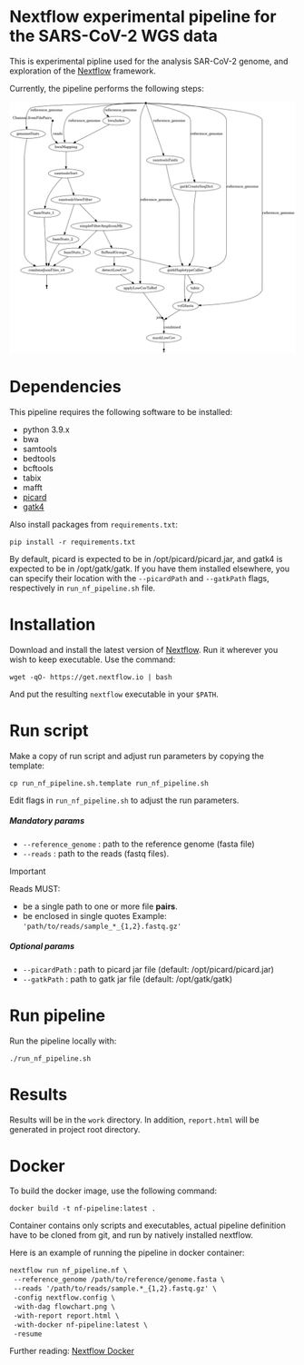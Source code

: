 # Nextflow experimental pipeline for the SARS-CoV-2 WGS data

This is experimental pipline used for the analysis SAR-CoV-2 genome, and exploration of the [Nextflow](https://www.nextflow.io/docs/latest/index.html) framework.

Currently, the pipeline performs the following steps:

![flowchart](flowchart.png "overview of the pipeline")

# Dependencies

This pipeline requires the following software to be installed:

- python 3.9.x
- bwa
- samtools
- bedtools
- bcftools
- tabix
- mafft
- [picard](https://broadinstitute.github.io/picard/)
- [gatk4](https://gatk.broadinstitute.org/hc/en-us)

Also install packages from `requirements.txt`:

    pip install -r requirements.txt

By default, picard is expected to be in /opt/picard/picard.jar, and gatk4 is expected to be in /opt/gatk/gatk. If you have them installed elsewhere, you can specify their location with the `--picardPath` and `--gatkPath` flags, respectively in `run_nf_pipeline.sh` file.

# Installation

Download and install the latest version of [Nextflow](https://www.nextflow.io/). Run it wherever you wish to keep executable. Use the command: 

    wget -qO- https://get.nextflow.io | bash

And put the resulting `nextflow` executable in your `$PATH`.

# Run script

Make a copy of run script and adjust run parameters by copying the template:

    cp run_nf_pipeline.sh.template run_nf_pipeline.sh

Edit flags in `run_nf_pipeline.sh` to adjust the run parameters.

##### Mandatory params
- `--reference_genome` : path to the reference genome (fasta file)
- `--reads` : path to the reads (fastq files).
 
> [!IMPORTANT]
> Reads MUST:
>  - be a single path to one or more file **pairs**.
>  - be enclosed in single quotes
> Example:  `'path/to/reads/sample_*_{1,2}.fastq.gz'`


##### Optional params
- `--picardPath` : path to picard jar file (default: /opt/picard/picard.jar)
- `--gatkPath` : path to gatk jar file (default: /opt/gatk/gatk)

# Run pipeline

Run the pipeline locally with:

    ./run_nf_pipeline.sh

# Results

Results will be in the `work` directory.
In addition, `report.html` will be generated in project root directory.

# Docker
To build the docker image, use the following command:

    docker build -t nf-pipeline:latest .

Container contains only scripts and executables, actual pipeline definition have to be cloned from git, and run by natively installed nextflow.

Here is an example of running the pipeline in docker container:

    nextflow run nf_pipeline.nf \
     --reference_genome /path/to/reference/genome.fasta \
     --reads '/path/to/reads/sample.*_{1,2}.fastq.gz' \
     -config nextflow.config \
     -with-dag flowchart.png \
     -with-report report.html \
     -with-docker nf-pipeline:latest \
     -resume

Further reading: [Nextflow Docker](https://www.nextflow.io/docs/latest/container.html#docker)
